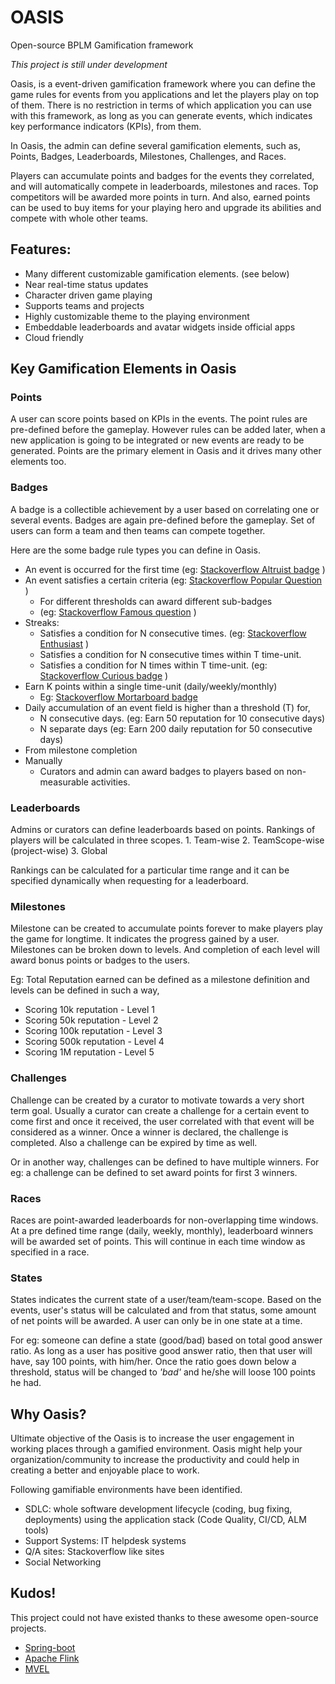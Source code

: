 # OASIS
Open-source BPLM Gamification framework

_This project is still under development_

Oasis, is a event-driven gamification framework where you can define the game rules for events
from you applications and let the players play on top of them.
There is no restriction in terms of which application you can use with this framework, as long as
you can generate events, which indicates key performance indicators (KPIs), from them.

In Oasis, the admin can define several gamification elements, such as, Points, Badges, Leaderboards,
Milestones, Challenges, and Races.

Players can accumulate points and badges for the events they correlated,
and will automatically compete in leaderboards, milestones and races.
Top competitors will be awarded more points in turn.
And also, earned points can be used to buy items for your playing hero and upgrade its abilities and compete
with whole other teams.

## Features:
  * Many different customizable gamification elements. (see below)
  * Near real-time status updates
  * Character driven game playing
  * Supports teams and projects
  * Highly customizable theme to the playing environment
  * Embeddable leaderboards and avatar widgets inside official apps
  * Cloud friendly

## Key Gamification Elements in Oasis

### Points
A user can score points based on KPIs in the events. The point rules are pre-defined
before the gameplay. However rules can be added later, when a new application is going to be integrated
or new events are ready to be generated.
Points are the primary element in Oasis and it drives many other elements too.

### Badges
A badge is a collectible achievement by a user based on correlating one or several
events. Badges are again pre-defined before the gameplay. Set of users can form a team
and then teams can compete together.

Here are the some badge rule types you can define in Oasis.
  * An event is occurred for the first time (eg: [Stackoverflow Altruist badge](https://stackoverflow.com/help/badges/222/altruist) )
  * An event satisfies a certain criteria (eg: [Stackoverflow Popular Question](https://stackoverflow.com/help/badges/26/popular-question) )
     * For different thresholds can award different sub-badges
     * (eg: [Stackoverflow Famous question](https://stackoverflow.com/help/badges/28/famous-question) )
  * Streaks:
     * Satisfies a condition for N consecutive times. (eg: [Stackoverflow Enthusiast](https://stackoverflow.com/help/badges/71/enthusiast) )
     * Satisfies a condition for N consecutive times within T time-unit.
     * Satisfies a condition for N times within T time-unit. (eg: [Stackoverflow Curious badge](https://stackoverflow.com/help/badges/4127/curious) )
  * Earn K points within a single time-unit (daily/weekly/monthly)
     * Eg: [Stackoverflow Mortarboard badge](https://stackoverflow.com/help/badges/144/mortarboard)
  * Daily accumulation of an event field is higher than a threshold (T) for,
     * N consecutive days. (eg: Earn 50 reputation for 10 consecutive days)
     * N separate days (eg: Earn 200 daily reputation for 50 consecutive days)
  * From milestone completion
  * Manually
     * Curators and admin can award badges to players based on non-measurable activities.

### Leaderboards
Admins or curators can define leaderboards based on points.
Rankings of players will be calculated in three scopes.
    1. Team-wise
    2. TeamScope-wise (project-wise)
    3. Global

Rankings can be calculated for a particular time range and it can be specified dynamically
when requesting for a leaderboard.

### Milestones
Milestone can be created to accumulate points forever to make players play the game for longtime.
It indicates the progress gained by a user. Milestones can be broken down to
levels. And completion of each level will award bonus points or badges to the users.

Eg: Total Reputation earned can be defined as a milestone definition and levels
can be defined in such a way,
  * Scoring 10k reputation - Level 1
  * Scoring 50k reputation - Level 2
  * Scoring 100k reputation - Level 3
  * Scoring 500k reputation - Level 4
  * Scoring 1M reputation - Level 5

### Challenges
Challenge can be created by a curator to motivate towards a very short term goal. Usually
a curator can create a challenge for a certain event to come first and once it received,
the user correlated with that event will be considered as a winner. Once a winner is declared,
the challenge is completed. Also a challenge can be expired by time as well.

Or in another way, challenges can be defined to have multiple winners. For eg:
a challenge can be defined to set award points for first 3 winners.

### Races
Races are point-awarded leaderboards for non-overlapping time windows. At a pre defined time range
(daily, weekly, monthly), leaderboard winners will be awarded set of points. This will
continue in each time window as specified in a race.

### States
States indicates the current state of a user/team/team-scope. Based on the events, user's
status will be calculated and from that status, some amount of net points will be awarded.
A user can only be in one state at a time.

For eg: someone can define a state (good/bad) based on total good answer ratio. As long as
a user has positive good answer ratio, then that user will have, say 100 points, with him/her.
Once the ratio goes down below a threshold, status will be changed to _'bad'_ and he/she will
loose 100 points he had.

## Why Oasis?

Ultimate objective of the Oasis is to increase the user engagement in working places
through a gamified environment. Oasis might help your organization/community to increase the productivity
and could help in creating a better and enjoyable place to work.

Following gamifiable environments have been identified.
   - SDLC: whole software development lifecycle (coding, bug fixing, deployments) using the
   application stack (Code Quality, CI/CD, ALM tools)
   - Support Systems: IT helpdesk systems
   - Q/A sites: Stackoverflow like sites
   - Social Networking

## Kudos!

This project could not have existed thanks to these awesome open-source projects.

  * [Spring-boot](https://spring.io/projects/spring-boot)
  * [Apache Flink](https://flink.apache.org/)
  * [MVEL](https://github.com/mvel/mvel)

